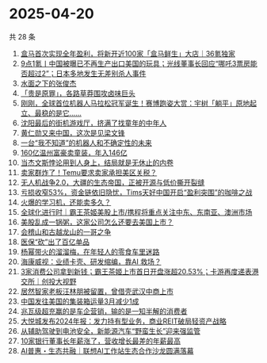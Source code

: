 # 2025-04-20

共 28 条

<!-- BEGIN 36KR -->
<!-- 最后更新时间 2025-04-20 05:07:16 +0800 -->
1. [盒马首次实现全年盈利，将新开近100家「盒马鲜生」大店｜36氪独家](https://36kr.com/p/3255469402779392)
1. [9点1氪丨中国被曝已不再生产出口美国的玩具；光线董事长回应“哪吒3票房能否超过2”；日本多地发生无差别杀人事件](https://36kr.com/p/3255777569911301)
1. [水面之下的张俊杰](https://36kr.com/p/3256381001445632)
1. [「贵是原罪」，各路草莽围攻卤味巨头](https://36kr.com/p/3255659571782913)
1. [刚刚，全球首位机器人马拉松冠军诞生！赛博跑姿大赏：宇树「躺平」原地起立、最稳的是它……](https://36kr.com/p/3256591010050313)
1. [沈阳最后的街机游戏厅，挤满了找童年的中年人](https://36kr.com/p/3256365791080713)
1. [黄仁勋又来中国，这次是见梁文锋](https://36kr.com/p/3255625967022600)
1. [一台“我不知道”的机器人和不确定性的未来](https://36kr.com/p/3253976765820677)
1. [160亿温州富豪卖童装，年入146亿](https://36kr.com/p/3243654733882889)
1. [当杰文斯悖论用到人身上，结局就是无休止的内卷](https://36kr.com/p/3228733289528706)
1. [卖家群炸了！Temu要求卖家承担美区关税？](https://36kr.com/p/3255603773859072)
1. [无人机战争2.0，大疆的生态帝国，正被开源与低价撕开裂缝](https://36kr.com/p/3255605304111369)
1. [亏损收窄53%，资金链依旧隐忧，Tims天好中国开启“盈利突围”的咖啡之战](https://36kr.com/p/3255577419133445)
1. [火爆的学习机，还能卖多久？](https://36kr.com/p/3256364114375174)
1. [全球化进行时｜霸王茶姬美股上市/携程将重点关注中东、东南亚、澳洲市场](https://36kr.com/p/3255493108543490)
1. [美股乱成一锅粥，这家公司怎么还要去美国上市？](https://36kr.com/p/3255701301080328)
1. [会稽山和古越龙山的一哥之争](https://36kr.com/p/3256333881323784)
1. [医保“砍”出了百亿单品](https://36kr.com/p/3255596600095235)
1. [杨幂带火的溜溜梅，在年轻人的零食车里迷路](https://36kr.com/p/3256506912895235)
1. [海康威视：业绩卡壳、研发缩编，靠AI 救场？](https://36kr.com/p/3256414415646984)
1. [3家消费公司拿到新钱；霸王茶姬上市首日开盘涨超20.53%；卡游再度递表港交所｜创投大视野](https://36kr.com/p/3255533972730113)
1. [居然智家老板汪林朋被留置，曾借壳武汉中商上市](https://36kr.com/p/3255779114693120)
1. [中国发往美国的集装箱运量3月减少1成](https://36kr.com/p/3256354434167044)
1. [兆瓦级超充赢的是车企营销，输的是一知半解的消费者](https://36kr.com/p/3255497522374144)
1. [大悦城发布2024年报：发力持有型业务，商业REIT破局轻资产战略](https://36kr.com/p/3256359212986881)
1. [从辅助驾驶到电池安全，新能源汽车“野蛮生长”迎来强监管](https://36kr.com/p/3255635123528965)
1. [10家银行董事长年薪涨了，营收增长最差的年薪最高](https://36kr.com/p/3257086232785409)
1. [AI普惠・生态共融｜联想AI工作站生态合作沙龙圆满落幕](https://36kr.com/p/3257108377547016)
<!-- END 36KR -->